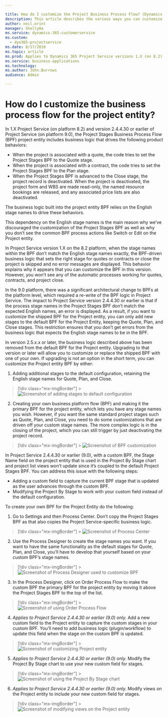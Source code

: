 ```yaml
---

title: How do I customize the Project Business Process Flow? (Dynamics 365 for Project Service) | MicrosoftDocs
description: This article describes the various ways you can customize the business process flow (BPF) for project entities in Dynamics 365 Project Service.
author: neil.orint 
manager: ShellyHa
ms.service: dynamics-365-customerservice
ms.custom:
  - dyn365-projectservice
ms.date: 8/17/2018
ms.topic: article
ms.prod: Applies to Dynamics 365 Project Service versions 1.X (on 8.2) and 2.4.4.30 or earlier (on 9.0)
ms.service: business-applications
ms.technology:  
ms.author: John.Burrows
audience: Admin

---
```


# How do I customize the business process flow for the project entity?

In 1.X Project Service (on platform 8.2) and version 2.4.4.30 or earlier of Project Service (on platform 9.0), the Project Stages Business Process Flow (BPF) project entity includes business logic that drives the following product behaviors:
- When the project is associated with a quote, the code tries to set the Project Stages BPF to the Quote stage.
- When the project is associated with a contract, the code tries to set the Project Stages BPF to the Plan stage.
- When the Project Stages BPF is advanced to the Close stage, the project record is deactivated. When the project is deactivated, the project form and WBS are made read-only, the named resource bookings are released, and any associated price lists are also deactivated.

The business logic built into the project entity BPF relies on the English stage names to drive these behaviors.

This dependency on the English stage names is the main reason why we’ve discouraged the customization of the Project Stages BPF as well as why you don’t see the common BPF process actions like Switch or Edit on the Project entity.

In Project Service version 1.X on the 8.2 platform, when the stage names within the BPF don’t match the English stage names exactly, the BPF-driven business logic that sets the right stage for quotes or contracts or close the project is skipped and no error messages are displayed. This behavior explains why it appears that you can customize the BPF in this version. However, you won’t see any of the automatic processes working for quotes, contracts, and project close.

In the 9.0 platform, there was a significant architectural change to BPFs at the platform level, which required a re-write of the BPF logic in Project Service. The impact to Project Service version 2.4.4.30 or earlier is that if the process stage names in the Project Stages BPF don’t match the expected English names, an error is displayed. As a result, if you want to customize the shipped BPF for the Project entity, you can only add new stages to the default BPF for the Project Entity, keeping the Quote, Plan, and Close stages. This restriction ensures that you don’t get errors from the business logic that expects the English stage names to be in the BPF.

In version 2.5.x.x or later, the business logic described above has been removed from the default BPF for the Project entity. Upgrading to that version or later will allow you to customize or replace the shipped BPF with one of your own. If upgrading is not an option in the short term, you can customize the Project entity BPF by either:

1. Adding additional stages to the default configuration, retaining the English stage names for Quote, Plan, and Close.

> [!div class="mx-imgBorder"] > ![Screenshot of adding stages to default configuration](media/FAQ-Customize-BPF-1.png)
 
2. Creating your own business platform flow (BPF) and making it the primary BPF for the project entity, which lets you have any stage names you wish. However, if you want the same standard project stages such as Quote, Plan, and Close, you need to do some customizations that are driven off your custom stage names. The more complex logic is in the closing of the project, which you can still trigger by just deactivating the project record.

> [!div class="mx-imgBorder"] > ![Screenshot of BPF customization](media/FAQ-Customize-BPF-2.png)

In Project Service 2.4.4.30 or earlier (9.0), with a custom BPF, the Stage Name field on the project entity that is used in the Project By Stage chart and project list views won’t update since it’s coupled to the default Project Stages BPF. You can address this issue with the following steps:

- Adding a custom field to capture the current BPF stage that is updated as the user advances through the custom BPF.
- Modifying the Project By Stage to work with your custom field instead of the default configuration.

To create your own BPF for the Project Entity do the following:

1. Go to Settings and then Process Center. Don’t copy the Project Stages BPF as that also copies the Project Service-specific business logic.

> [!div class="mx-imgBorder"] > ![Screenshot of Process Center](media/FAQ-Customize-BPF-3.png)

2. Use the Process Designer to create the stage names you want. If you want to have the same functionality as the default stages for Quote, Plan, and Close, you’ll have to develop that yourself based on your custom BPF’s stage names.

> [!div class="mx-imgBorder"] > ![Screenshot of Process Designer used to customize BPF](media/FAQ-Customize-BPF-4.png) 

3. In the Process Designer, click on Order Process Flow to make the custom BPF the primary BPF for the project entity by moving it above the Project Stages BPF to the top of the list.

> [!div class="mx-imgBorder"] > ![Screenshot of using Order Process Flow](media/FAQ-Customize-BPF-5.png)

4. *Applies to Project Service 2.4.4.30 or earlier (9.0) only.* Add a new custom field to the Project entity to capture the custom stages in your custom BPF. You’ll need to add business logic (plugin/workflow) to update this field when the stage on the custom BPF is updated.

> [!div class="mx-imgBorder"] > ![Screenshot of customizing Project entity](media/FAQ-Customize-BPF-6.png)

5. *Applies to Project Service 2.4.4.30 or earlier (9.0) only.* Modify the Project By Stage chart to use your new custom field for stages.

> [!div class="mx-imgBorder"] > ![Screenshot of using the Project By Stage chart](media/FAQ-Customize-BPF-7.png)

6. *Applies to Project Service 2.4.4.30 or earlier (9.0) only.* Modify views on the Project entity to include your new custom field for stages.

> [!div class="mx-imgBorder"] > ![Screenshot of modifying views on the Project entity](media/FAQ-Customize-BPF-8.png)


